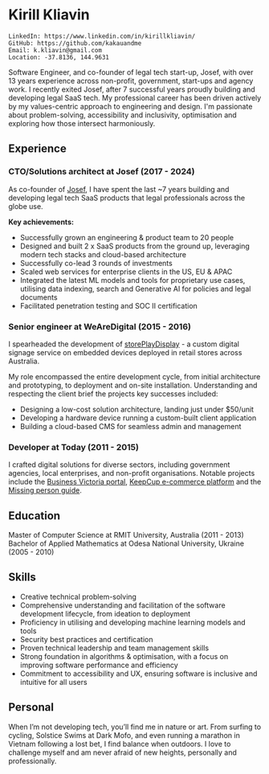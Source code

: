 # Kirill Kliavin

```
LinkedIn: https://www.linkedin.com/in/kirillkliavin/
GitHub: https://github.com/kakauandme
Email: k.kliavin@gmail.com
Location: -37.8136, 144.9631
```

Software Engineer, and co-founder of legal tech start-up, Josef, with over 13 years experience across non-profit, government, start-ups and agency work. I recently exited Josef, after 7 successful years proudly building and developing legal SaaS tech. My professional career has been driven actively by my values-centric approach to engineering and design. I'm passionate about problem-solving, accessibility and inclusivity, optimisation and exploring how those intersect harmoniously.

## Experience

### CTO/Solutions architect at Josef (2017 - 2024)

As co-founder of [Josef](https://joseflegal.com), I have spent the last ~7 years building and developing legal tech SaaS products that legal professionals across the globe use.

**Key achievements:**

- Successfully grown an engineering & product team to 20 people
- Designed and built 2 x SaaS products from the ground up, leveraging modern tech stacks and cloud-based architecture
- Successfully co-lead 3 rounds of investments
- Scaled web services for enterprise clients in the US, EU & APAC
- Integrated the latest ML models and tools for proprietary use cases, utilising data indexing, search and Generative AI for policies and legal documents
- Facilitated penetration testing and SOC II certification

### Senior engineer at WeAreDigital (2015 - 2016)

I spearheaded the development of [storePlayDisplay](http://www.storeplaydisplay.com) - a custom digital signage service on embedded devices deployed in retail stores across Australia.

My role encompassed the entire development cycle, from initial architecture and prototyping, to deployment and on-site installation. Understanding and respecting the client brief the projects key successes included:

- Designing a low-cost solution architecture, landing just under $50/unit
- Developing a hardware device running a custom-built client application
- Building a cloud-based CMS for seamless admin and management

### Developer at Today (2011 - 2015)

I crafted digital solutions for diverse sectors, including government agencies, local enterprises, and non-profit organisations. Notable projects include the [Business Victoria portal](https://business.vic.gov.au/), [KeepCup e-commerce platform](https://au.keepcup.com/) and the [Missing person guide](https://www.missingpersonsguide.com/).

## Education

Master of Computer Science at RMIT University, Australia (2011 - 2013)  
Bachelor of Applied Mathematics at Odesa National University, Ukraine (2005 - 2010)

## Skills

- Creative technical problem-solving
- Comprehensive understanding and facilitation of the software development lifecycle, from ideation to deployment
- Proficiency in utilising and developing machine learning models and tools
- Security best practices and certification
- Proven technical leadership and team management skills
- Strong foundation in algorithms & optimisation, with a focus on improving software performance and efficiency
- Commitment to accessibility and UX, ensuring software is inclusive and intuitive for all users

## Personal

When I’m not developing tech, you’ll find me in nature or art. From surfing to cycling, Solstice Swims at Dark Mofo, and even running a marathon in Vietnam following a lost bet, I find balance when outdoors. I love to challenge myself and am never afraid of new heights, personally and professionally.
